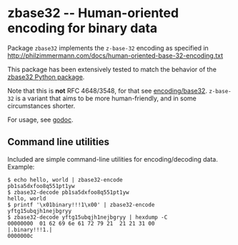 # zbase32 -- Human-oriented encoding for binary data

Package `zbase32` implements the `z-base-32` encoding as specified in
http://philzimmermann.com/docs/human-oriented-base-32-encoding.txt

This package has been extensively tested to match the behavior of the
[zbase32 Python package](https://pypi.python.org/pypi/zbase32/).

Note that this is **not** RFC 4648/3548, for that see
[encoding/base32](http://golang.org/pkg/encoding/base32/). `z-base-32`
is a variant that aims to be more human-friendly, and in some
circumstances shorter.

For usage, see [godoc](http://godoc.org/pkg/github.com/tv42/zbase32/).

## Command line utilities

Included are simple command-line utilities for encoding/decoding data.
Example:

```console
$ echo hello, world | zbase32-encode
pb1sa5dxfoo8q551pt1yw
$ zbase32-decode pb1sa5dxfoo8q551pt1yw
hello, world
$ printf '\x01binary!!!1\x00' | zbase32-encode
yftg15ubqjh1nejbgryy
$ zbase32-decode yftg15ubqjh1nejbgryy | hexdump -C
00000000  01 62 69 6e 61 72 79 21  21 21 31 00              |.binary!!!1.|
0000000c
```
